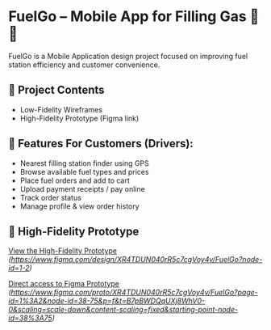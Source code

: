 # FuelGo – Mobile App for Filling Gas 🚗⛽

FuelGo is a Mobile Application design project focused on improving fuel station efficiency 
and customer convenience.

## 📂 Project Contents

- Low-Fidelity Wireframes
- High-Fidelity Prototype (Figma link)

## 🔑 Features For Customers (Drivers):

- Nearest filling station finder using GPS  
- Browse available fuel types and prices  
- Place fuel orders and add to cart  
- Upload payment receipts / pay online  
- Track order status
- Manage profile & view order history

## 📎 High-Fidelity Prototype

[View the High-Fidelity Prototype](#) 
*(https://www.figma.com/design/XR4TDUN040rR5c7cgVoy4v/FuelGo?node-id=1-2)*  

[Direct access to Figma Prototype](#) 
*(https://www.figma.com/proto/XR4TDUN040rR5c7cgVoy4v/FuelGo?page-id=1%3A2&node-id=38-75&p=f&t=B7pBWDQqUXj8WhV0-0&scaling=scale-down&content-scaling=fixed&starting-point-node-id=38%3A75)*  

